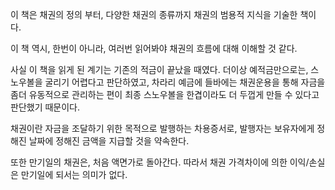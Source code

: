 이 책은 채권의 정의 부터, 다양한 채권의 종류까지 채권의 범용적 지식을 기술한 책이다.

이 책 역시, 한번이 아니라, 여러번 읽어봐야 채권의 흐름에 대해 이해할 것 같다.

사실 이 책을 읽게 된 계기는 기존의 적금이 끝났을 때였다. 더이상 예적금만으로는, 스노우볼을 굴리기 어렵다고 판단하였고, 차라리 예금에 들바에는 채권운용을 통해 자금을 좀더 유동적으로 관리하는 편이 최종 스노우볼을 한겹이라도 더 두껍게 만들 수 있다고 판단했기 때문이다.

채권이란 자금을 조달하기 위한 목적으로 발행하는 차용증서로, 발행자는 보유자에게 정해진 날짜에 정해진 금액을 지급할 것을 약속한다.

또한 만기일의 채권은, 처음 액면가로 돌아간다. 따라서 채권 가격차이에 의한 이익/손실은 만기일에 되서는 의미가 없다.
